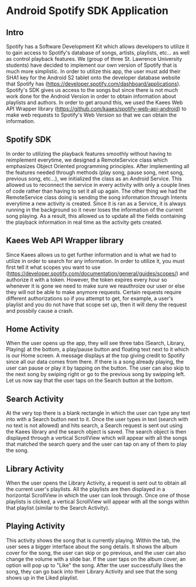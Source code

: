 # Android Spotify SDK Application

## Intro
Spotify has a Software Development Kit which allows developers to utilize it to gain access to Spotify's database of songs, artists, playlists, etc... as well as control playback features. We (group of three St. Lawrence University students) have decided to implement our own version of Spotify that is much more simplistic. In order to utilize this app, the user must add their SHA1 key for the Android S2 tablet onto the developer database website that Spotify has (https://developer.spotify.com/dashboard/applications). Spotify's SDK gives us access to the songs but since there is not much work done for the Android Version in order to obtain information about playlists and authors. In order to get around this, we used the Kaees Web API Wrapper library (https://github.com/kaaes/spotify-web-api-android) to make web requests to Spotify's Web Version so that we can obtain the information. 

## Spotify SDK
In order to utilizing the playback features smoothly without having to reimplement everytime, we designed a RemoteService class which emphasizes Object Oriented programming principles. After implementing all the features needed through methods (play song, pause song, next song, previous song, etc...), we initialized the class as an Android Service. This allowed us to reconnect the service in every activity with only a couple lines of code rather than having to set it all up again. The other thing we had the RemoteService class doing is sending the song information through Intents everytime a new activity is created. Since it is ran as a Service, it is always running in the background so it never loses the information of the current song playing. As a result, this allowed us to update all the fields containing the playback information in real time as the activity gets created. 

## Kaees Web API Wrapper library
Since Kaees allows us to get further information and is what we had to utilize in order to search for any information. In order to utilize it, you must first tell it what scopes you want to use (https://developer.spotify.com/documentation/general/guides/scopes/) and authorize it with a token. However, the token expires every hour so whenever it is gone we need to make sure we reauthroize our user or else they will not be able to make anymore requests. Certain requests require different authorizations so if you attempt to get, for example, a user's playlist and you do not have that scope set up, then it will deny the request and possbily cause a crash. 

## Home Activity
When the user opens up the app, they will see three tabs (Search, Library, Playing) at the bottom, a play/pause button and floating text next to it which is our Home screen. A message displays at the top giving credit to Spotify since all our data comes from there. If there is a song already playing, the user can pause or play it by tapping on the button. The user can also skip to the next song by swiping right or go to the previous song by swipping left. Let us now say that the user taps on the Search button at the bottom. 

## Search Activity
At the very top there is a blank rectangle in which the user can type any text into with a Search button next to it. Once the user types in text (search with no text is not allowed) and hits search, a Search request is sent out using the Kaees library and the search object is saved. The search object is then displayed through a vertical ScrollView which will appear with all the songs that matched the search query and the user can tap on any of them to play the song.  

## Library Activity
When the user opens the Library Activity, a request is sent out to obtain all the current user's playlists. All the playlists are then displayed in a horizontal ScrollView in which the user can look through. Once one of those playlists is clicked, a vertical ScrollView will appear with all the songs within that playlist (similar to the Search Activity).

## Playing Activity
This activity shows the song that is currently playing. Within the tab, the user sees a bigger interface about the song details. It shows the album cover for the song, the user can skip or go previous, and the user can also change the volume with a slide bar. If the user taps on the album cover, an option will pop up to "Like" the song. After the user successfully likes the song, they can go back into their Library Activity and see that the song shows up in the Liked playlist. 
